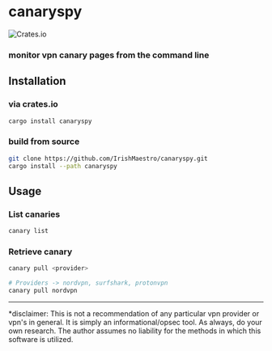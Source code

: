 # canaryspy
![Crates.io](https://img.shields.io/crates/d/canaryspy?color=white&style=plastic)
### monitor vpn canary pages from the command line

## Installation
### via crates.io
```bash
cargo install canaryspy
```
### build from source
```bash
git clone https://github.com/IrishMaestro/canaryspy.git
cargo install --path canaryspy
```

## Usage
### List canaries
```bash
canary list
```
### Retrieve canary
```bash
canary pull <provider>
```
```bash
# Providers -> nordvpn, surfshark, protonvpn
canary pull nordvpn
```
----

*disclaimer: This is not a recommendation of any particular vpn provider or vpn's in general. It is simply an informational/opsec tool. As always, do your own research. The author assumes no liability for the methods in which this software is utilized.
